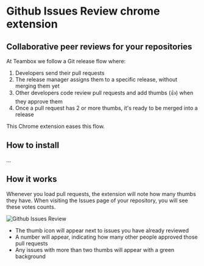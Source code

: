 # Github Issues Review chrome extension

## Collaborative peer reviews for your repositories

At Teambox we follow a Git release flow where:

1. Developers send their pull requests
2. The release manager assigns them to a specific release, without merging them yet
3. Other developers code review pull requests and add thumbs (:+1:) when they approve them
4. Once a pull request has 2 or more thumbs, it's ready to be merged into a release

This Chrome extension eases this flow.

## How to install

...

## How it works

Whenever you load pull requests, the extension will note how many thumbs they have.
When visiting the Issues page of your repository, you will see these votes counts.

![Github Issues Review](http://cl.ly/image/351O13001810)

- The thumb icon will appear next to issues you have already reviewed
- A number will appear, indicating how many other people approved those pull requests
- Any issues with more than two thumbs will appear with a green background




